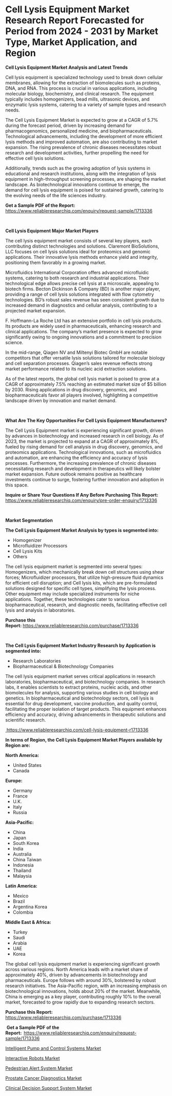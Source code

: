 <p><h1>Cell Lysis Equipment Market Research Report Forecasted for Period from 2024 -  2031 by Market Type, Market Application, and Region</h1></p><p><strong>Cell Lysis Equipment Market Analysis and Latest Trends</strong></p>
<p><p>Cell lysis equipment is specialized technology used to break down cellular membranes, allowing for the extraction of biomolecules such as proteins, DNA, and RNA. This process is crucial in various applications, including molecular biology, biochemistry, and clinical research. The equipment typically includes homogenizers, bead mills, ultrasonic devices, and enzymatic lysis systems, catering to a variety of sample types and research needs.</p><p>The Cell Lysis Equipment Market is expected to grow at a CAGR of 5.7% during the forecast period, driven by increasing demand for pharmacogenomics, personalized medicine, and biopharmaceuticals. Technological advancements, including the development of more efficient lysis methods and improved automation, are also contributing to market expansion. The rising prevalence of chronic diseases necessitates robust research and development activities, further propelling the need for effective cell lysis solutions.</p><p>Additionally, trends such as the growing adoption of lysis systems in educational and research institutions, along with the integration of lysis equipment in high-throughput screening processes, are shaping the market landscape. As biotechnological innovations continue to emerge, the demand for cell lysis equipment is poised for sustained growth, catering to the evolving needs of the life sciences industry.</p></p>
<p><strong>Get a Sample PDF of the Report:&nbsp;</strong> <a href="https://www.reliableresearchiq.com/enquiry/request-sample/1713336?utm_campaign=1577&utm_medium=2&utm_source=Github&utm_content=ia&utm_term=22102024&utm_id=cell-lysis-equipment">https://www.reliableresearchiq.com/enquiry/request-sample/1713336</a></p>
<p>&nbsp;</p>
<p><strong>Cell Lysis Equipment Major Market Players</strong></p>
<p><p>The cell lysis equipment market consists of several key players, each contributing distinct technologies and solutions. Claremont BioSolutions, LLC focuses on cell lysis solutions ideal for proteomics and genomic applications. Their innovative lysis methods enhance yield and integrity, positioning them favorably in a growing market.</p><p>Microfluidics International Corporation offers advanced microfluidic systems, catering to both research and industrial applications. Their technological edge allows precise cell lysis at a microscale, appealing to biotech firms. Becton Dickinson & Company (BD) is another major player, providing a range of cell lysis solutions integrated with flow cytometry technologies. BD’s robust sales revenue has seen consistent growth due to increased demand in diagnostics and cellular analysis, contributing to a projected market expansion.</p><p>F. Hoffmann-La Roche Ltd has an extensive portfolio in cell lysis products. Its products are widely used in pharmaceuticals, enhancing research and clinical applications. The company’s market presence is expected to grow significantly owing to ongoing innovations and a commitment to precision science.</p><p>In the mid-range, Qiagen NV and Miltenyi Biotec GmbH are notable competitors that offer versatile lysis solutions tailored for molecular biology and cell separation processes. Qiagen’s sales revenue reflects strong market performance related to its nucleic acid extraction solutions.</p><p>As of the latest reports, the global cell lysis market is poised to grow at a CAGR of approximately 7.5% reaching an estimated market size of $5 billion by 2030. Rising applications in drug discovery, genomics, and biopharmaceuticals favor all players involved, highlighting a competitive landscape driven by innovation and market demand.</p></p>
<p>&nbsp;</p>
<p><strong>What Are The Key Opportunities For Cell Lysis Equipment Manufacturers?</strong></p>
<p><p>The Cell Lysis Equipment market is experiencing significant growth, driven by advances in biotechnology and increased research in cell biology. As of 2023, the market is projected to expand at a CAGR of approximately 8%, fueled by rising demand for cell analysis in drug discovery, genomics, and proteomics applications. Technological innovations, such as microfluidics and automation, are enhancing the efficiency and accuracy of lysis processes. Furthermore, the increasing prevalence of chronic diseases necessitating research and development in therapeutics will likely bolster market expansion. Future outlook remains positive as healthcare investments continue to surge, fostering further innovation and adoption in this space.</p></p>
<p><strong>Inquire or Share Your Questions If Any Before Purchasing This Report:</strong> <a href="https://www.reliableresearchiq.com/enquiry/pre-order-enquiry/1713336?utm_campaign=1577&utm_medium=2&utm_source=Github&utm_content=ia&utm_term=22102024&utm_id=cell-lysis-equipment">https://www.reliableresearchiq.com/enquiry/pre-order-enquiry/1713336</a></p>
<p>&nbsp;</p>
<p><strong>Market Segmentation</strong></p>
<p><strong>The Cell Lysis Equipment Market Analysis by types is segmented into:</strong></p>
<p><ul><li>Homogenizer</li><li>Microfluidizer Processors</li><li>Cell Lysis Kits</li><li>Others</li></ul></p>
<p><p>The cell lysis equipment market is segmented into several types: Homogenizers, which mechanically break down cell structures using shear forces; Microfluidizer processors, that utilize high-pressure fluid dynamics for efficient cell disruption; and Cell lysis kits, which are pre-formulated solutions designed for specific cell types, simplifying the lysis process. Other equipment may include specialized instruments for niche applications. Together, these technologies cater to various biopharmaceutical, research, and diagnostic needs, facilitating effective cell lysis and analysis in laboratories.</p></p>
<p><strong>Purchase this Report:&nbsp;</strong><a href="https://www.reliableresearchiq.com/purchase/1713336?utm_campaign=1577&utm_medium=2&utm_source=Github&utm_content=ia&utm_term=22102024&utm_id=cell-lysis-equipment">https://www.reliableresearchiq.com/purchase/1713336</a></p>
<p>&nbsp;</p>
<p><strong>The Cell Lysis Equipment Market Industry Research by Application is segmented into:</strong></p>
<p><ul><li>Research Laboratories</li><li>Biopharmaceutical & Biotechnology Companies</li></ul></p>
<p><p>The cell lysis equipment market serves critical applications in research laboratories, biopharmaceutical, and biotechnology companies. In research labs, it enables scientists to extract proteins, nucleic acids, and other biomolecules for analysis, supporting various studies in cell biology and genetics. In biopharmaceutical and biotechnology sectors, cell lysis is essential for drug development, vaccine production, and quality control, facilitating the proper isolation of target products. This equipment enhances efficiency and accuracy, driving advancements in therapeutic solutions and scientific research.</p></p>
<p><a href="https://www.reliableresearchiq.com/cell-lysis-equipment-r1713336?utm_campaign=1577&utm_medium=2&utm_source=Github&utm_content=ia&utm_term=22102024&utm_id=cell-lysis-equipment">&nbsp;https://www.reliableresearchiq.com/cell-lysis-equipment-r1713336</a></p>
<p><strong>In terms of Region, the Cell Lysis Equipment Market Players available by Region are:</strong></p>
<p>
    <p> <strong> North America: </strong>
        <ul>
            <li>United States</li>
            <li>Canada</li>
        </ul>
        </p> 
    <p> <strong> Europe: </strong>
        <ul>
            <li>Germany</li>
            <li>France</li>
            <li>U.K.</li>
            <li>Italy</li>
            <li>Russia</li>
        </ul>
        </p> 
    <p> <strong> Asia-Pacific: </strong>
        <ul>
            <li>China</li>
            <li>Japan</li>
            <li>South Korea</li>
            <li>India</li>
            <li>Australia</li>
            <li>China Taiwan</li>
            <li>Indonesia</li>
            <li>Thailand</li>
            <li>Malaysia</li>
        </ul>
        </p> 
    <p> <strong> Latin America: </strong>
        <ul>
            <li>Mexico</li>
            <li>Brazil</li>
            <li>Argentina Korea</li>
            <li>Colombia</li>
        </ul>
        </p> 
    <p> <strong> Middle East & Africa: </strong>
        <ul>
            <li>Turkey</li>
            <li>Saudi</li>
            <li>Arabia</li>
            <li>UAE</li>
            <li>Korea</li>
        </ul>
    </p>
    </p>
<p><p>The global cell lysis equipment market is experiencing significant growth across various regions. North America leads with a market share of approximately 40%, driven by advancements in biotechnology and pharmaceuticals. Europe follows with around 30%, bolstered by robust research initiatives. The Asia-Pacific region, with an increasing emphasis on biotechnological innovations, holds about 20% of the market. Meanwhile, China is emerging as a key player, contributing roughly 10% to the overall market, forecasted to grow rapidly due to expanding research sectors.</p></p>
<p><strong>Purchase this Report: </strong><a href="https://www.reliableresearchiq.com/purchase/1713336?utm_campaign=1577&utm_medium=2&utm_source=Github&utm_content=ia&utm_term=22102024&utm_id=cell-lysis-equipment">https://www.reliableresearchiq.com/purchase/1713336</a></p>
<p>&nbsp;<strong>Get a Sample PDF of the Report:&nbsp;&nbsp;</strong><a href="https://www.reliableresearchiq.com/enquiry/request-sample/1713336?utm_campaign=1577&utm_medium=2&utm_source=Github&utm_content=ia&utm_term=22102024&utm_id=cell-lysis-equipment">https://www.reliableresearchiq.com/enquiry/request-sample/1713336</a></p>
<p><strong></strong></p>
<p><p><a href="https://issuu.com/reportprime-2/docs/intelligent-pump-and-control-system_6c3fcd2a13c481?utm_campaign=1577&utm_medium=2&utm_source=Github&utm_content=ia&utm_term=22102024&utm_id=cell-lysis-equipment">Intelligent Pump and Control Systems Market</a></p><p><a href="https://issuu.com/reportprime-2/docs/interactive-robots-market-size-2030_d977affb5847cf?utm_campaign=1577&utm_medium=2&utm_source=Github&utm_content=ia&utm_term=22102024&utm_id=cell-lysis-equipment">Interactive Robots Market</a></p><p><a href="https://github.com/quannafeagen6eh/Market-Research-Report-List-1/blob/main/pedestrian-alert-system-market.md?utm_campaign=1577&utm_medium=2&utm_source=Github&utm_content=ia&utm_term=22102024&utm_id=cell-lysis-equipment">Pedestrian Alert System Market</a></p><p><a href="https://www.linkedin.com/pulse/key-drivers-prostate-cancer-diagnostics-market-trends-t1dvf?utm_campaign=1577&utm_medium=2&utm_source=Github&utm_content=ia&utm_term=22102024&utm_id=cell-lysis-equipment">Prostate Cancer Diagnostics Market</a></p><p><a href="https://www.linkedin.com/pulse/clinical-decision-support-system-market-forecast-global-trends-m75ef?utm_campaign=1577&utm_medium=2&utm_source=Github&utm_content=ia&utm_term=22102024&utm_id=cell-lysis-equipment">Clinical Decision Support System Market</a></p></p>